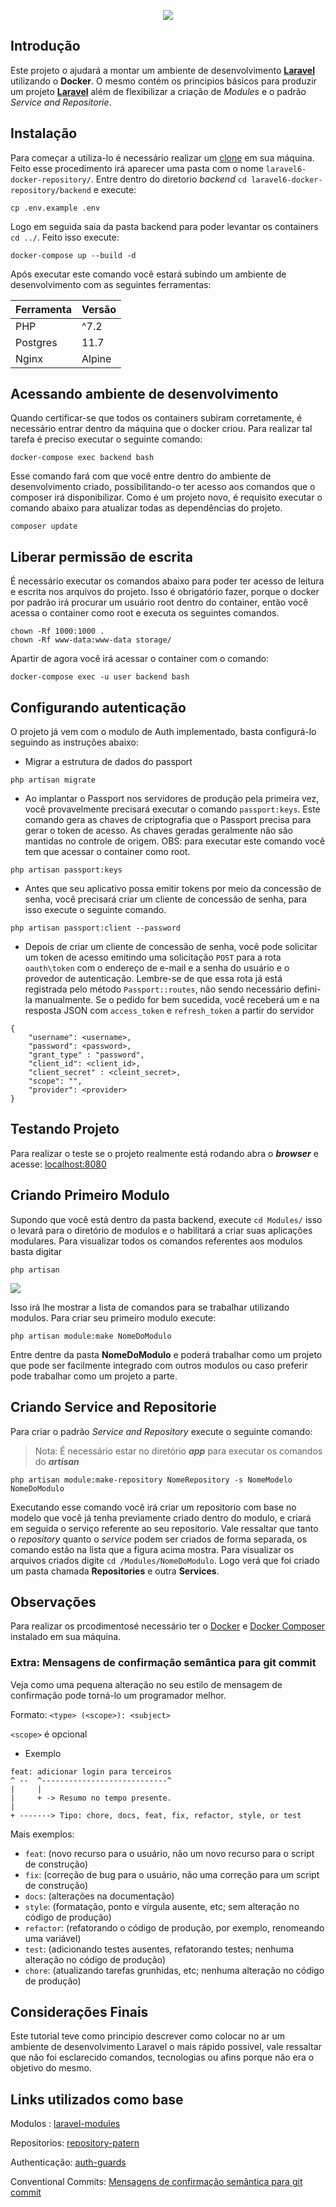 <p align="center"><img src="https://laravel.com/assets/img/components/logo-laravel.svg"></p>

## Introdução

Este projeto o ajudará a montar um ambiente de desenvolvimento **[Laravel](https://laravel.com/)** utilizando o **Docker**. O mesmo contém os principios básicos para produzir um projeto **[Laravel](https://laravel.com/)** além de flexibilizar a criação de *Modules* e o padrão *Service* *and* *Repositorie*.

## Instalação

Para começar a utiliza-lo é necessário realizar um [clone](https://github.com/VianaGerson/laravel6-docker-repository.git) em sua máquina. Feito esse procedimento irá aparecer uma pasta com o nome `laravel6-docker-repository/`. Entre dentro do diretorio *backend* `cd laravel6-docker-repository/backend` e execute: 

```
cp .env.example .env
```

Logo em seguida saia da pasta backend para poder levantar os containers `cd ../`. Feito isso execute:

```
docker-compose up --build -d
```

Após executar este comando você estará subindo um ambiente de desenvolvimento com as seguintes ferramentas:

| Ferramenta            | Versão   |
| ----------------------| -------- |
| PHP                   | ^7.2     |
| Postgres              | 11.7     |
| Nginx                 | Alpine   |


## Acessando ambiente de desenvolvimento

Quando certificar-se que todos os containers subiram corretamente, é necessário entrar dentro da máquina que o docker criou. Para realizar tal tarefa é preciso executar o seguinte comando:

``` 
docker-compose exec backend bash 
```

Esse comando fará com que você entre dentro do ambiente de desenvolvimento criado, possibilitando-o ter acesso aos comandos que o composer irá disponibilizar. Como é um projeto novo, é requisito executar o comando abaixo para atualizar todas as dependências do projeto.

```
composer update
```

## Liberar permissão de escrita

É necessário executar os comandos abaixo para poder ter acesso de leitura e escrita nos arquivos do projeto. Isso é obrigatório fazer, porque o docker por padrão irá procurar um usuário root dentro do container, então você acessa o container como root e executa os seguintes comandos.
```
chown -Rf 1000:1000 .
chown -Rf www-data:www-data storage/
```
Apartir de agora você irá acessar o container com o comando:
```
docker-compose exec -u user backend bash
```

## Configurando autenticação
O projeto já vem com o modulo de Auth implementado, basta configurá-lo seguindo as instruções abaixo:

* Migrar a estrutura de dados do passport
```
php artisan migrate
```
* Ao implantar o Passport nos servidores de produção pela primeira vez, você provavelmente precisará executar o comando `passport:keys`. Este comando gera as chaves de criptografia que o Passport precisa para gerar o token de acesso. As chaves geradas geralmente não são mantidas no controle de origem. OBS: para executar este comando você tem que acessar o container como root.
```
php artisan passport:keys
```
* Antes que seu aplicativo possa emitir tokens por meio da concessão de senha, você precisará criar um cliente de concessão de senha, para isso execute o seguinte comando.
```
php artisan passport:client --password
```
* Depois de criar um cliente de concessão de senha, você pode solicitar um token de acesso emitindo uma solicitação `POST` para a rota `oauth\token` com o endereço de e-mail e a senha do usuário e o provedor de autenticação. Lembre-se de que essa rota já está registrada pelo método `Passport::routes`, não sendo necessário defini-la manualmente. Se o pedido for bem sucedida, você receberá um e na resposta JSON com `access_token` e `refresh_token` a partir do servidor

```
{
	"username": <username>,
	"password": <password>,
	"grant_type" : "password",
	"client_id": <client_id>,
	"client_secret" : <cleint_secret>,
	"scope": "",
	"provider": <provider>
}
```

## Testando Projeto

Para realizar o teste se o projeto realmente está rodando abra o ***browser*** e acesse: [localhost:8080](localhost:8080)

## Criando Primeiro Modulo

Supondo que você está dentro da pasta backend, execute `cd Modules/` isso o levará para o diretório de modulos e o habilitará a criar suas aplicações modulares. Para visualizar todos os comandos referentes aos  modulos basta digitar

```
php artisan 
```

![](https://i.imgur.com/GJ4BntP.png)


Isso irá lhe mostrar a lista de comandos para se trabalhar utilizando modulos. Para criar seu primeiro modulo execute:

```
php artisan module:make NomeDoModulo
```

Entre dentre da pasta **NomeDoModulo** e poderá trabalhar como um projeto que pode ser facilmente integrado com outros  modulos ou caso preferir pode trabalhar como um projeto a parte.

## Criando Service and Repositorie

Para criar o padrão *Service and Repository* execute o seguinte comando:
> Nota: É necessário estar no diretório ***app*** para executar os comandos do ***artisan***

```
php artisan module:make-repository NomeRepository -s NomeModelo NomeDoModulo
```

Executando esse comando você irá criar um repositorio com base no modelo que você já tenha previamente criado dentro do modulo, e criará em seguida o serviço referente ao seu repositorio. Vale ressaltar que tanto o *repository* quanto o *service* podem ser criados de forma separada, os comando estão na lista que a figura acima mostra. Para visualizar os arquivos criados digite `cd /Modules/NomeDoModulo`. Logo verá que foi criado um pasta chamada **Repositories** e outra **Services**.

## Observações 

Para realizar os prcodimentosé necessário ter o [Docker](https://docs.docker.com/install/) e [Docker Composer](https://docs.docker.com/compose/install/) instalado em sua máquina.


### Extra: Mensagens de confirmação semântica para git commit
Veja como uma pequena alteração no seu estilo de mensagem de confirmação pode torná-lo um programador melhor.

Formato: `` <type> (<scope>): <subject> ``

`<scope>` é opcional

* Exemplo

````
feat: adicionar login para terceiros
^ --  ^----------------------------^
|     |
|     + -> Resumo no tempo presente.
|
+ -------> Tipo: chore, docs, feat, fix, refactor, style, or test
````

Mais exemplos:

- `feat`: (novo recurso para o usuário, não um novo recurso para o script de construção)
- `fix`: (correção de bug para o usuário, não uma correção para um script de construção)
- `docs`: (alterações na documentação)
- `style`: (formatação, ponto e vírgula ausente, etc; sem alteração no código de produção)
- `refactor`: (refatorando o código de produção, por exemplo, renomeando uma variável)
- `test`: (adicionando testes ausentes, refatorando testes; nenhuma alteração no código de produção)
- `chore`: (atualizando tarefas grunhidas, etc; nenhuma alteração no código de produção)

## Considerações Finais

Este tutorial teve como principio descrever como colocar no ar um ambiente de desenvolvimento Laravel o mais rápido possivel, vale ressaltar que não foi esclarecido comandos, tecnologias ou afins porque não era o objetivo do mesmo.

    
## Links utilizados como base
    
Modulos : [laravel-modules](https://medium.com/@destinyajax/how-to-build-modular-applications-in-laravel-the-plug-n-play-approach-part-1-13a87f7de06)
              
Repositorios: [repository-patern](https://blog.schoolofnet.com/trabalhando-com-repository-no-laravel/)
        
Authenticação: [auth-guards](https://pusher.com/tutorials/multiple-authentication-guards-laravel)

Conventional Commits: [Mensagens de confirmação semântica para git commit](https://www.conventionalcommits.org/en/v1.0.0/)
```

